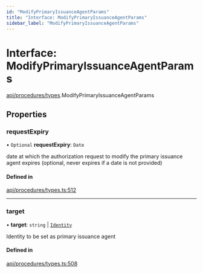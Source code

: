 ```yaml
---
id: "ModifyPrimaryIssuanceAgentParams"
title: "Interface: ModifyPrimaryIssuanceAgentParams"
sidebar_label: "ModifyPrimaryIssuanceAgentParams"
---
```


# Interface: ModifyPrimaryIssuanceAgentParams

[api/procedures/types](../../../../../modules/API/Procedures/Types/Types.md).ModifyPrimaryIssuanceAgentParams

## Properties

### requestExpiry

• `Optional` **requestExpiry**: `Date`

date at which the authorization request to modify the primary issuance agent expires (optional, never expires if a date is not provided)

#### Defined in

[api/procedures/types.ts:512](https://github.com/PolymeshAssociation/polymesh-sdk/blob/15be87e8/src/api/procedures/types.ts#L512)

___

### target

• **target**: `string` \| [`Identity`](../../../../../classes/API/Entities/Identity/Identity.md)

Identity to be set as primary issuance agent

#### Defined in

[api/procedures/types.ts:508](https://github.com/PolymeshAssociation/polymesh-sdk/blob/15be87e8/src/api/procedures/types.ts#L508)
